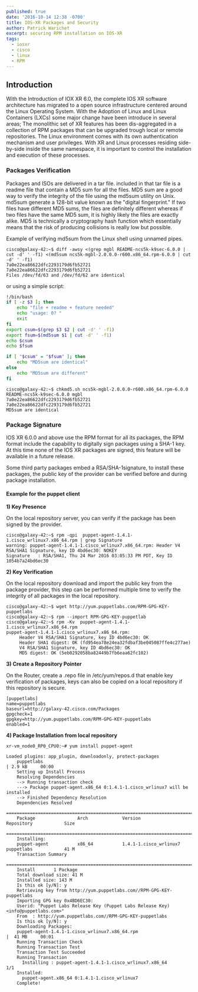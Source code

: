 ```yaml
---
published: true
date: '2016-10-14 12:38 -0700'
title: IOS-XR Packages and Security
author: Patrick Warichet
excerpt: securing RPM installation on IOS-XR
tags:
  - iosxr
  - cisco
  - linux
  - RPM
---
```

## Introduction

With the Introduction of IOX XR 6.0, the complete IOS XR software architecture has migrated to a open source infrastructure centered around the Linux Operating System. With the Adoption of Linux and Linux Containers (LXCs) some major change have been introduce in several areas; The monolithic set of XR features has been dis-aggregated in a collection of RPM packages that can be upgraded trough local or remote repositories. The Linux environment comes with its own authentication mechanism and user privileges. With XR and Linux processes residing side-by-side inside the same namespace, it is important to control the installation and execution of these processes.

### Packages Verification

Packages and ISOs are delivered in a tar file. included in that tar file is a readme file that contain a MD5 sum for all the files. MD5 sum are a good way to verify the integrity of the file using the md5sum utility on Unix.  md5sum generate a 128-bit value known as the "digital fingerprint." If two files have different MD5 sums, the files are definitely different whereas if two files have the same MD5 sum, it is highly likely the files are exactly alike. MD5 is technically a cryptography hash function which essentially means that the risk of producing collisions is really low but possible.

Example of verifying md5sum from the Linux shell using unnamed pipes.

```shell
cisco@galaxy-42:~$ diff -awsy <(grep mgbl README-ncs5k-k9sec-6.0.0 | cut -d' ' -f1) <(md5sum ncs5k-mgbl-2.0.0.0-r600.x86_64.rpm-6.0.0 | cut -d' ' -f1)
7a0e22ea86622dfc2293179d6fb52721               7a0e22ea86622dfc2293179d6fb52721
Files /dev/fd/63 and /dev/fd/62 are identical
```

or using a simple script:

```bash
!/bin/bash
if [ -z $3 ]; then
	echo "file + readme + feature needed"
	echo "usage: 0? "
	exit
fi
export csum=$(grep $3 $2 | cut -d' ' -f1)
export fsum=$(md5sum $1 | cut -d' ' -f1)
echo $csum
echo $fsum

if [ "$csum" = "$fsum" ]; then
	echo "MD5sum are identical"
else
	echo "MD5sum are different"
fi
```

```shell
cisco@galaxy-42:~$ chkmd5.sh ncs5k-mgbl-2.0.0.0-r600.x86_64.rpm-6.0.0 README-ncs5k-k9sec-6.0.0 mgbl
7a0e22ea86622dfc2293179d6fb52721
7a0e22ea86622dfc2293179d6fb52721
MD5sum are identical
```

### Package Signature

IOS XR 6.0.0 and above use the RPM format for all its packages, the RPM format include the capability to digitally sign packages using a SHA-1 key. At this time none of the IOS XR packages are signed, this feature will be available in a future release.

Some third party packages embed a RSA/SHA-1signature, to install these packages, the public key of the provider can be verified before and during package installation.

#### Example for the puppet client

**1) Key Presence**

On the local repository server, you can verify if the package has been signed by the provider.

```shell
cisco@galaxy-42:~$ rpm -qpi  puppet-agent-1.4.1-1.cisco_wrlinux7.x86_64.rpm | grep Signature
warning: puppet-agent-1.4.1-1.cisco_wrlinux7.x86_64.rpm: Header V4 RSA/SHA1 Signature, key ID 4bd6ec30: NOKEY
Signature   : RSA/SHA1, Thu 24 Mar 2016 03:05:33 PM PDT, Key ID 1054b7a24bd6ec30
```

**2) Key Verification**

On the local repository download and import the public key from the package provider, this step can be performed multiple time to verify the integrity of all packages in the local repository.

```shell
cisco@galaxy-42:~$ wget http://yum.puppetlabs.com/RPM-GPG-KEY-puppetlabs
cisco@galaxy-42:~$ rpm --import RPM-GPG-KEY-puppetlab
cisco@galaxy-42:~$ rpm -Kv  puppet-agent-1.4.1-1.cisco_wrlinux7.x86_64.rpm
puppet-agent-1.4.1-1.cisco_wrlinux7.x86_64.rpm:
     Header V4 RSA/SHA1 Signature, key ID 4bd6ec30: OK
     Header SHA1 digest: OK (fd954ea78e24ea32fdbaf3be045087ffe4c277ae)
     V4 RSA/SHA1 Signature, key ID 4bd6ec30: OK
     MD5 digest: OK (5eb0292058ba82449b7fb6eaa62fc102)
```

**3) Create a Repository Pointer**

On the Router, create a .repo file in /etc/yum/repos.d that enable key verification of packages, keys can also be copied on a local repository if this repository is secure.

```
[puppetlabs]
name=puppetlabs
baseurl=http://galaxy-42.cisco.com/Packages
gpgcheck=1
gpgkey=http://yum.puppetlabs.com/RPM-GPG-KEY-puppetlabs
enabled=1
```

**4) Package Installation from local repository**

```
xr-vm_node0_RP0_CPU0:~# yum install puppet-agent

Loaded plugins: app_plugin, downloadonly, protect-packages
    puppetlabs                                                                     | 2.9 kB     00:00
    Setting up Install Process
    Resolving Dependencies
    --> Running transaction check
    ---> Package puppet-agent.x86_64 0:1.4.1-1.cisco_wrlinux7 will be installed
    --> Finished Dependency Resolution
    Dependencies Resolved
    ======================================================================================================
    Package                Arch             Version                           Repository            Size
    ======================================================================================================
    Installing:
    puppet-agent           x86_64           1.4.1-1.cisco_wrlinux7            puppetlabs            41 M
    Transaction Summary
    ======================================================================================================
    Install       1 Package
    Total download size: 41 M
    Installed size: 143 M
    Is this ok [y/N]: y
    Retrieving key from http://yum.puppetlabs.com//RPM-GPG-KEY-puppetlabs
    Importing GPG key 0x4BD6EC30:
    Userid: "Puppet Labs Release Key (Puppet Labs Release Key) <info@puppetlabs.com>"
    From  : http://yum.puppetlabs.com//RPM-GPG-KEY-puppetlabs
    Is this ok [y/N]: y
    Downloading Packages:
    puppet-agent-1.4.1-1.cisco_wrlinux7.x86_64.rpm                                 |  41 MB     00:01
    Running Transaction Check
    Running Transaction Test
    Transaction Test Succeeded
    Running Transaction
      Installing : puppet-agent-1.4.1-1.cisco_wrlinux7.x86_64                                         1/1
    Installed:
      puppet-agent.x86_64 0:1.4.1-1.cisco_wrlinux7
    Complete!
```
